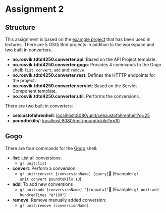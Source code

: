 # Assignment 2

## Structure

This assignment is based on the [example project](https://gitlab.stud.idi.ntnu.no/TDT4250/examples/tree/master/dict-ws) that has been used in lectures. There are 5 OSGi Bnd projects in addition to the workspace and two built in converters.

- **no.rosvik.tdtd4250.converter.api**: Based on the API Project template.
- **no.rosvik.tdtd4250.converter.gogo**: Provides 4 commands to the Gogo shell: `list`, `convert`, `add` and `remove`
- **no.rosvik.tdtd4250.converter.rest**: Defines the HTTTP endpoints for the project.
- **no.rosvik.tdtd4250.converter.servlet**: Based on the Servlet Component template.
- **no.rosvik.tdtd4250.converter.util**: Performs the conversions.

There are two built in converters:

- **celciustofahrenheit**: [localhost:8080/unit/celciustofahrenheit?q=25](http://localhost:8080/unit/celciustofahrenheit?q=25)
- **poundtokilo/**: [localhost:8080/unit/poundtokilo?q=10](http://localhost:8080/unit/poundtokilo?q=10)

## Gogo

There are four commands for the [Gogo](https://enroute.osgi.org/FAQ/500-gogo.html) shell:

- **list**: List all conversions:
	- `g! unit:list`
- **convert**: Perform a conversion
	- `g! unit:convert [conversionName] [query]` (Example: `g! unit:convert poundtokilo 10`)
- **add**: To add new conversions
	- `g! unit:add [conversionName] "[formula]"` (Example: `g! unit:add hundredTimes "q*100"`)
- **remove**: Remove manually added conversion:
	- `g! unit:remove [conversionName]`

